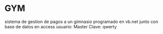 # GYM
sistema de gestion de pagos a un gimnasio programado en vb.net junto con base de datos en access
usuario: Master
Clave: qwerty

